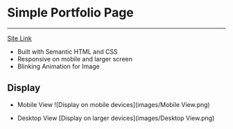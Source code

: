# Simple Portfolio Page
---
[Site Link]()
- Built with Semantic HTML and CSS
- Responsive on mobile and larger screen
- Blinking Animation for Image
## Display
- Mobile View
![Display on mobile devices](images/Mobile View.png)


- Desktop View
[Display on larger devices](images/Desktop View.png)
